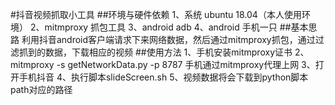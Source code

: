 #抖音视频抓取小工具
##环境与硬件依赖
1、系统 ubuntu 18.04（本人使用环境）
2、mitmproxy 抓包工具
3、android adb
4、android 手机一只
##基本思路
利用抖音android客户端请求下来网络数据，然后通过mitmproxy抓包，通过过滤抓到的数据，下载相应的视频
##使用方法
1、手机安装mitmproxy证书
2、mitmproxy -s getNetworkData.py -p 8787 手机通过mitmproxy代理上网
3、打开手机抖音
4、执行脚本slideScreen.sh
5、视频数据将会下载到python脚本path对应的路径
